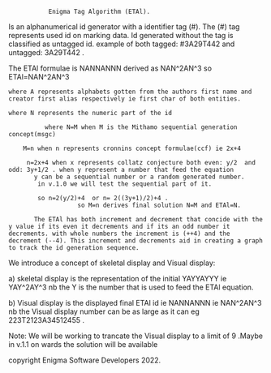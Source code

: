                Enigma Tag Algorithm (ETAl).

Is an alphanumerical id generator with a identifier tag (#).
The (#) tag represents used id on marking data.
Id generated without the tag is classified as untagged id. 
example of both tagged: #3A29T442 and untagged: 3A29T442 .

The ETAl formulae is NANNANNN derived as NAN^2AN^3 so ETAl=NAN^2AN^3

	where A represents alphabets gotten from the authors first name and creator first alias respectively ie first char of both entities.

	where N represents the numeric part of the id 

              where N=M when M is the Mithamo sequential generation concept(msgc)

		M=n when n represents cronnins concept formulae(ccf) ie 2x+4

		 n=2x+4 when x represents collatz conjecture both even: y/2  and odd: 3y+1/2 . when y represent a number that feed the equation
		   y can be a sequential number or a random generated number.
			in v.1.0 we will test the sequential part of it.

		    so n=2(y/2)+4  or n= 2((3y+1)/2)+4 .
                       so M=n derives final solution N=M and ETAl=N.
	   
           The ETAl has both increment and decrement that concide with the y value if its even it decrements and if its an odd number it decrements. with whole numbers the increment is (++4) and the decrement (--4). This increment and decrements aid in creating a graph to track the id generation sequence.

We introduce a concept of skeletal display and Visual display:

a) skeletal display is the representation of the initial YAYYAYYY ie YAY^2AY^3 nb the Y is the number that is used to feed the ETAl equation.

b) Visual display is the displayed final ETAl id ie NANNANNN ie NAN^2AN^3 nb the Visual display number can be as large as it can eg
     223T2123A34512455 .

Note: We will be working to trancate the Visual display to a limit of 9 .Maybe in v.1.1 on wards the solution will be available







copyright Enigma Software Developers 2022.





 
